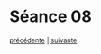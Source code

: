 # Séance 08

<p><sup><a href="../s07">précédente</a> | <a href="../s09">suivante</a></sup></p>

## 
